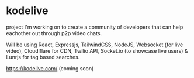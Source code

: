 # kodelive

project I'm working on to create a community of developers that can help eachother out through p2p video chats.

Will be using React, Expressjs, TailwindCSS, NodeJS, Websocket (for live video), Cloudlflare for CDN, Twilio API, Socket.io (to showcase live users) & Lunrjs for tag based searches.

https://kodelive.com/ (coming soon)
